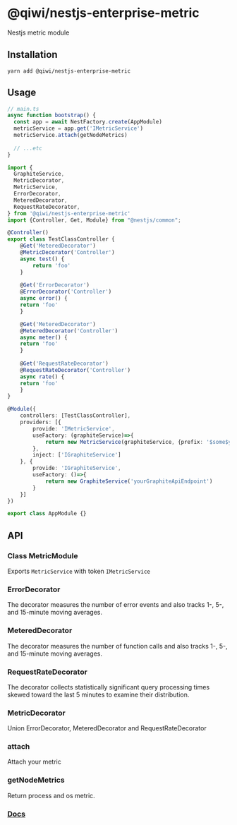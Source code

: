 # @qiwi/nestjs-enterprise-metric
Nestjs metric module

## Installation
```shell script
yarn add @qiwi/nestjs-enterprise-metric
```

## Usage
```typescript
// main.ts
async function bootstrap() {
  const app = await NestFactory.create(AppModule)
  metricService = app.get('IMetricService')
  metricService.attach(getNodeMetrics)
  
  // ...etc
}
```
```typescript
import {
  GraphiteService, 
  MetricDecorator, 
  MetricService,
  ErrorDecorator,
  MeteredDecorator,
  RequestRateDecorator,
} from '@qiwi/nestjs-enterprise-metric'
import {Controller, Get, Module} from "@nestjs/common";

@Controller()
export class TestClassController {
    @Get('MeteredDecorator')
    @MetricDecorator('Controller')
    async test() {
        return 'foo'
    }
    
    @Get('ErrorDecorator')
    @ErrorDecorator('Controller')
    async error() {
    return 'foo'
    }

    @Get('MeteredDecorator')
    @MeteredDecorator('Controller')
    async meter() {
    return 'foo'
    }
    
    @Get('RequestRateDecorator')
    @RequestRateDecorator('Controller')
    async rate() {
    return 'foo'
    }
}

@Module({
    controllers: [TestClassController],
    providers: [{
        provide: 'IMetricService',
        useFactory: (graphiteService)=>{
            return new MetricService(graphiteService, {prefix: '$some$your$metric', interval: 1000})
        },
        inject: ['IGraphiteService']
    }, {
        provide: 'IGraphiteService',
        useFactory: ()=>{
            return new GraphiteService('yourGraphiteApiEndpoint')
        }
    }]
})

export class AppModule {}
```

## API
### Class MetricModule
Exports `MetricService` with token `IMetricService`

### ErrorDecorator
The decorator measures the number of error events and also tracks 1-, 5-, and 15-minute moving averages.
### MeteredDecorator
The decorator measures the number of function calls and also tracks 1-, 5-, and 15-minute moving averages.
### RequestRateDecorator
The decorator collects statistically significant query processing times skewed toward the last 5 minutes to examine their distribution.
### MetricDecorator
Union ErrorDecorator, MeteredDecorator and RequestRateDecorator
### attach
Attach your metric
### getNodeMetrics
Return process and os metric.


### [Docs](https://qiwi.github.io/nestjs-enterprise/metric/)
